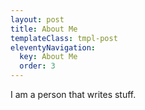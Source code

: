 ```yaml
---
layout: post
title: About Me
templateClass: tmpl-post
eleventyNavigation:
  key: About Me
  order: 3
---
```


I am a person that writes stuff.
